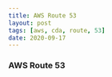 ```yaml
---
title: AWS Route 53
layout: post
tags: [aws, cda, route, 53]
date: 2020-09-17
---
```


### AWS Route 53
